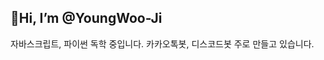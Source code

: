 ## 👋Hi, I’m @YoungWoo-Ji

자바스크립트, 파이썬 독학 중입니다.
카카오톡봇, 디스코드봇 주로 만들고 있습니다.

<!---
YoungWoo-Ji/YoungWoo-Ji is a ✨ special ✨ repository because its `README.md` (this file) appears on your GitHub profile.
You can click the Preview link to take a look at your changes.
--->
